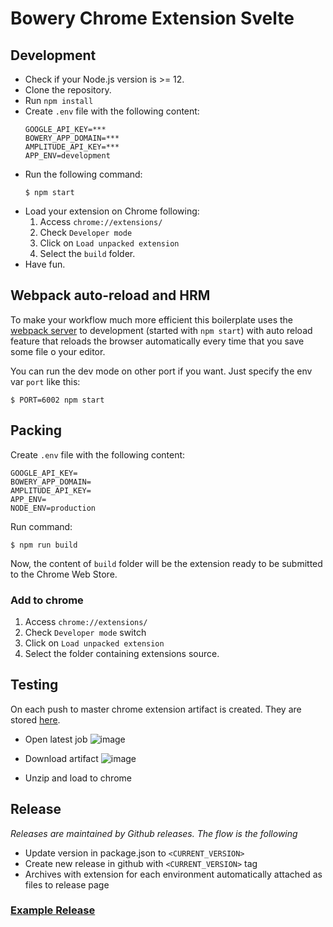 # Bowery Chrome Extension Svelte

## Development
* Check if your Node.js version is >= 12.
* Clone the repository.
* Run `npm install`
* Create `.env` file with the following content:
    ```
    GOOGLE_API_KEY=***
    BOWERY_APP_DOMAIN=***
    AMPLITUDE_API_KEY=***
    APP_ENV=development
    ```
* Run the following command:
    ```
    $ npm start
    ```
* Load your extension on Chrome following:
    1. Access `chrome://extensions/`
    2. Check `Developer mode`
    3. Click on `Load unpacked extension`
    4. Select the `build` folder.
* Have fun.


## Webpack auto-reload and HRM
To make your workflow much more efficient this boilerplate uses the [webpack server](https://webpack.github.io/docs/webpack-dev-server.html) to development (started with `npm start`) with auto reload feature that reloads the browser automatically every time that you save some file o your editor.

You can run the dev mode on other port if you want. Just specify the env var `port` like this:

```
$ PORT=6002 npm start
```

## Packing
Create `.env` file with the following content:

```
GOOGLE_API_KEY=
BOWERY_APP_DOMAIN=
AMPLITUDE_API_KEY=
APP_ENV=
NODE_ENV=production
```
Run command:
```
$ npm run build
```
Now, the content of `build` folder will be the extension ready to be submitted to the Chrome Web Store.

### Add to chrome
1. Access `chrome://extensions/`
2. Check `Developer mode` switch
3. Click on `Load unpacked extension`
4. Select the folder containing extensions source.

## Testing
On each push to master chrome extension artifact is created. They are stored [here](https://github.com/Bowery-RES/chrome-extension/actions/workflows/build.yml).
* Open latest job
![image](https://user-images.githubusercontent.com/29887755/130805545-c122be11-639c-47fc-bd17-c9ca9455bfb7.png)

* Download artifact
![image](https://user-images.githubusercontent.com/29887755/130805469-51361bd7-2f51-4868-999f-9a4d1369c6ff.png)

* Unzip and load to chrome


## Release
_Releases are maintained by Github releases. The flow is the following_
* Update version in package.json to `<CURRENT_VERSION>`
* Create new release in github with `<CURRENT_VERSION>` tag
* Archives with extension for each environment automatically attached as files to release page
### [Example Release](https://github.com/Bowery-RES/chrome-extension/releases/tag/v2.1.6)
